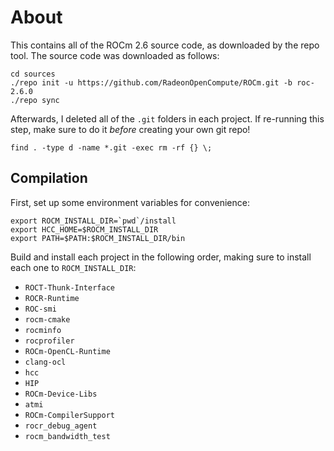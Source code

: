 About
=====

This contains all of the ROCm 2.6 source code, as downloaded by the repo tool.
The source code was downloaded as follows:
```
cd sources
./repo init -u https://github.com/RadeonOpenCompute/ROCm.git -b roc-2.6.0
./repo sync
```

Afterwards, I deleted all of the `.git` folders in each project. If re-running
this step, make sure to do it *before* creating your own git repo!
```
find . -type d -name *.git -exec rm -rf {} \;
```

Compilation
-----------

First, set up some environment variables for convenience:
```
export ROCM_INSTALL_DIR=`pwd`/install
export HCC_HOME=$ROCM_INSTALL_DIR
export PATH=$PATH:$ROCM_INSTALL_DIR/bin
```

Build and install each project in the following order, making sure to install
each one to `ROCM_INSTALL_DIR`:

 - `ROCT-Thunk-Interface`
 - `ROCR-Runtime`
 - `ROC-smi`
 - `rocm-cmake`
 - `rocminfo`
 - `rocprofiler`
 - `ROCm-OpenCL-Runtime`
 - `clang-ocl`
 - `hcc`
 - `HIP`
 - `ROCm-Device-Libs`
 - `atmi`
 - `ROCm-CompilerSupport`
 - `rocr_debug_agent`
 - `rocm_bandwidth_test`
